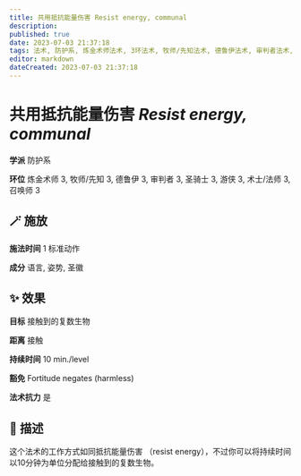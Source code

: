 ```yaml
---
title: 共用抵抗能量伤害 Resist energy, communal
description: 
published: true
date: 2023-07-03 21:37:18
tags: 法术, 防护系, 炼金术师法术, 3环法术, 牧师/先知法术, 德鲁伊法术, 审判者法术, 圣骑士法术, 游侠法术, 术士/法师法术, 召唤师法术
editor: markdown
dateCreated: 2023-07-03 21:37:18
---
```


# **共用抵抗能量伤害** *Resist energy, communal*

**学派** 防护系 

**环位** 炼金术师 3, 牧师/先知 3, 德鲁伊 3, 审判者 3, 圣骑士 3, 游侠 3, 术士/法师 3, 召唤师 3

## 🪄 施放

**施法时间** 1 标准动作

**成分** 语言, 姿势, 圣徽

## ✨ 效果 

**目标** 接触到的复数生物 

**距离** 接触  

**持续时间** 10 min./level 

**豁免** Fortitude negates (harmless)

**法术抗力** 是

## 📖 描述

这个法术的工作方式如同抵抗能量伤害 （resist energy），不过你可以将持续时间以10分钟为单位分配给接触到的复数生物。
    